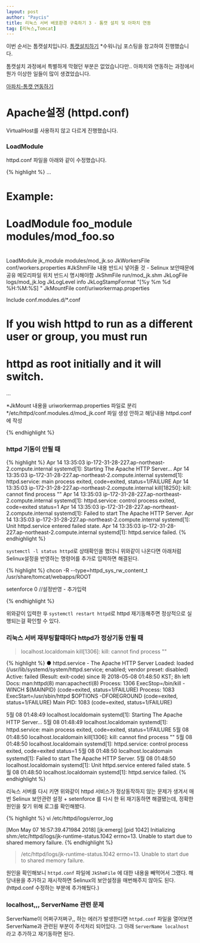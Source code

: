 ```yaml
---
layout: post
author: "Paycis"
title: 리눅스 서버 배포환경 구축하기 3 - 톰캣 설치 및 아파치 연동
tag: [리눅스,Tomcat]
---
```


이번 순서는 톰캣설치입니다. [톰캣설치하기](https://suwoni-codelab.com/linux/2017/05/28/Linux-CentOS-Tomcat/)
*수워니님 포스팅을 참고하여 진행했습니다.

톰캣설치 과정에서 특별하게 막혔던 부분은 없었습니다만.. 아파치와 연동하는 과정에서 뭔가 이상한 일들이 많이 생겼었습니다.

[아파치-톰캣 연동하기](https://suwoni-codelab.com/linux/2017/05/29/Linux-CentOS-Apache-Tomcat/)

# Apache설정 (httpd.conf)

VirtualHost를 사용하지 않고 다르게 진행했습니다.

### LoadModule

httpd.conf 파일을 아래와 같이 수정했습니다.

{% highlight %}
...

# Example:
# LoadModule foo_module modules/mod_foo.so
#
LoadModule jk_module modules/mod_jk.so
<IfModule mod_jk.c>
     JkWorkersFile conf/workers.properties
     #JkShmFile 내용 반드시 넣어줄 것 - Selinux 보안때문에 공유 메모리파일 위치 반드시 명시해야함
     JkShmFile run/mod_jk.shm
     JkLogFile logs/mod_jk.log
     JkLogLevel info
     JkLogStampFormat "[%y %m %d %H:%M:%S] "
     JkMountFile conf/uriworkermap.properties
</IfModule>


Include conf.modules.d/*.conf

#
# If you wish httpd to run as a different user or group, you must run
# httpd as root initially and it will switch.

...

*JkMount 내용을 uriworkermap.properties 파일로 분리
*/etc/httpd/conf.modules.d/mod_jk.conf 파일 생성 안하고 해당내용 httpd.conf에 작성

{% endhighlight %}


### httpd 기동이 안될 때

{% highlight %}
Apr 14 13:35:03 ip-172-31-28-227.ap-northeast-2.compute.internal systemd[1]: Starting The Apache HTTP Server...
Apr 14 13:35:03 ip-172-31-28-227.ap-northeast-2.compute.internal systemd[1]: httpd.service: main process exited, code=exited, status=1/FAILURE
Apr 14 13:35:03 ip-172-31-28-227.ap-northeast-2.compute.internal kill[18250]: kill: cannot find process ""
Apr 14 13:35:03 ip-172-31-28-227.ap-northeast-2.compute.internal systemd[1]: httpd.service: control process exited, code=exited status=1
Apr 14 13:35:03 ip-172-31-28-227.ap-northeast-2.compute.internal systemd[1]: Failed to start The Apache HTTP Server.
Apr 14 13:35:03 ip-172-31-28-227.ap-northeast-2.compute.internal systemd[1]: Unit httpd.service entered failed state.
Apr 14 13:35:03 ip-172-31-28-227.ap-northeast-2.compute.internal systemd[1]: httpd.service failed.
{% endhighlight %}

`systemctl -l status httpd`로 상태확인을 했더니 위와같이 나온다면 아래처럼 Selinux설정을 반영하는 명령어를 추가로 입력하면 해결된다.

{% highlight %}
chcon -R --type=httpd_sys_rw_content_t /usr/share/tomcat/webapps/ROOT

setenforce 0  //설정반영 - 추가입력

{% endhighlight %}

위와같이 입력한 후 `systemctl restart httpd`로 httpd 재기동해주면 정상적으로 실행되는걸 확인할 수 있다.

### 리눅스 서버 재부팅할때마다 httpd가 정상기동 안될 때

> localhost.localdomain kill[1306]: kill: cannot find process ""

{% highlight %}
● httpd.service - The Apache HTTP Server
   Loaded: loaded (/usr/lib/systemd/system/httpd.service; enabled; vendor preset: disabled)
   Active: failed (Result: exit-code) since 화 2018-05-08 01:48:50 KST; 8h left
     Docs: man:httpd(8)
           man:apachectl(8)
  Process: 1306 ExecStop=/bin/kill -WINCH ${MAINPID} (code=exited, status=1/FAILURE)
  Process: 1083 ExecStart=/usr/sbin/httpd $OPTIONS -DFOREGROUND (code=exited, status=1/FAILURE)
 Main PID: 1083 (code=exited, status=1/FAILURE)

 5월 08 01:48:49 localhost.localdomain systemd[1]: Starting The Apache HTTP Server...
 5월 08 01:48:49 localhost.localdomain systemd[1]: httpd.service: main process exited, code=exited, status=1/FAILURE
 5월 08 01:48:50 localhost.localdomain kill[1306]: kill: cannot find process ""
 5월 08 01:48:50 localhost.localdomain systemd[1]: httpd.service: control process exited, code=exited status=1
 5월 08 01:48:50 localhost.localdomain systemd[1]: Failed to start The Apache HTTP Server.
 5월 08 01:48:50 localhost.localdomain systemd[1]: Unit httpd.service entered failed state.
 5월 08 01:48:50 localhost.localdomain systemd[1]: httpd.service failed.
{% endhighlight %}

리눅스 서버를 다시 키면 위와같이 httpd 서비스가 정상동작하지 않는 문제가 생겨서 매번 Selinux 보안관련 설정 + setenforce 를 다시 한 뒤 재기동하면 해결됐는데, 정확한 원인을 찾기 위해 로그를 확인해봤다.


{% highlight %}
vi /etc/httpd/logs/error_log

[Mon May 07 16:57:39.471984 2018] [jk:emerg] [pid 1042] Initializing shm:/etc/httpd/logs/jk-runtime-status.1042 errno=13. Unable to start due to shared memory failure.
{% endhighlight %}

> /etc/httpd/logs/jk-runtime-status.1042 errno=13. Unable to start due to shared memory failure.

원인을 확인해보니 `httpd.conf` 파일에 `JkShmFile` 에 대한 내용을 빼먹어서 그랬다. 해당내용을 추가하고 재시작하면 Selinux의 보안설정을 매번해주지 않아도 된다. (httpd.conf 수정하는 부분에 추가해뒀다.)

### localhost,,, ServerName 관련 문제
ServerName이 어쩌구저쩌구,, 하는 에러가 발생한다면 `httpd.conf` 파일을 열어보면 ServerName과 관련된 부분이 주석처리 되어있다. 그 아래 `ServerName localhost` 라고 추가하고 재기동하면 된다.
